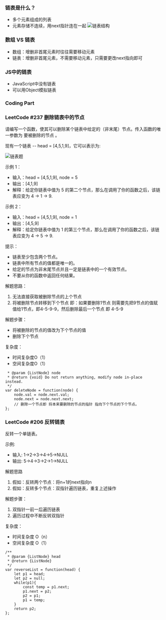 ### 链表是什么？
* 多个元素组成的列表
* 元素存储不连续，用next指针连在一起
![链表结构](https://ss1.bdstatic.com/70cFuXSh_Q1YnxGkpoWK1HF6hhy/it/u=2495265769,164405608&fm=26&gp=0.jpg)

### 数组 VS 链表
* 数组：增删非首尾元素时往往需要移动元素
* 链表：增删非首尾元素，不需要移动元素，只需要更改next指向即可

### JS中的链表
* JavaScript中没有链表
* 可以用Object模拟链表

### Coding Part

### LeetCode #237 删除链表中的节点
请编写一个函数，使其可以删除某个链表中给定的（非末尾）节点。传入函数的唯一参数为 要被删除的节点 。

现有一个链表 -- head = [4,5,1,9]，它可以表示为:
    
  ![链表题](https://assets.leetcode-cn.com/aliyun-lc-upload/uploads/2019/01/19/237_example.png)

示例 1：
* 输入：head = [4,5,1,9], node = 5
* 输出：[4,1,9]
* 解释：给定你链表中值为 5 的第二个节点，那么在调用了你的函数之后，该链表应变为 4 -> 1 -> 9.

示例 2：
* 输入：head = [4,5,1,9], node = 1
* 输出：[4,5,9]
* 解释：给定你链表中值为 1 的第三个节点，那么在调用了你的函数之后，该链表应变为 4 -> 5 -> 9.
 

提示：
* 链表至少包含两个节点。
* 链表中所有节点的值都是唯一的。
* 给定的节点为非末尾节点并且一定是链表中的一个有效节点。
* 不要从你的函数中返回任何结果。

解题思路：
1.  无法直接获取被删除节点的上个节点
2.  将被删除节点转移到下个节点
即：如果要删除1节点 则需要先把9节点的值赋值给1节点，即4-5-9-9，然后删除最后一个节点 即 4-5-9

解题步骤：
* 将被删除的节点的值改为下个节点的值
* 删除下个节点

复杂度：
* 时间复杂度O（1）
* 空间复杂度O（1）

```
 * @param {ListNode} node
 * @return {void} Do not return anything, modify node in-place instead.
 */
var deleteNode = function(node) {
    node.val = node.next.val;
    node.next = node.next.next;
    // 删除一个节点即 将本来要删除的节点的指针 指向下个节点的下个节点。
};
```

### LeetCode #206 反转链表
反转一个单链表。

示例:
* 输入: 1->2->3->4->5->NULL
* 输出: 5->4->3->2->1->NULL

解题思路
1. 假如：反转两个节点：将n+1的next指向n
2. 假如：反转多个节点：双指针遍历链表，重复上述操作

解题步骤：
1. 双指针一前一后遍历链表
2. 遍历过程中不断反转双指针

复杂度：
* 时间复杂度 O（n）
* 空间复杂度 O（1）
```
/**
 * @param {ListNode} head
 * @return {ListNode}
 */
var reverseList = function(head) {
    let p1 = head;
    let p2 = null;
    while(p1){
        const temp = p1.next;
        p1.next = p2;
        p2 = p1;
        p1 = temp;
    }
    return p2;
};
```

